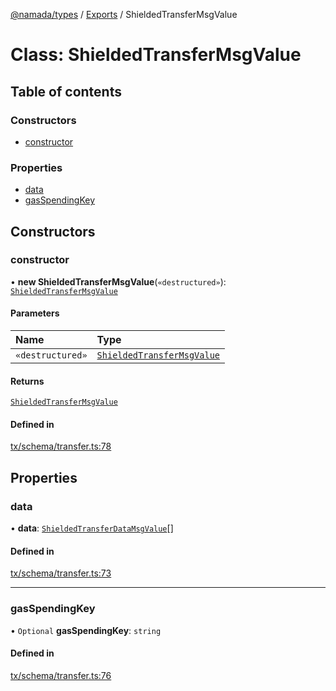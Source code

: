 [@namada/types](../README.md) / [Exports](../modules.md) / ShieldedTransferMsgValue

# Class: ShieldedTransferMsgValue

## Table of contents

### Constructors

- [constructor](ShieldedTransferMsgValue.md#constructor)

### Properties

- [data](ShieldedTransferMsgValue.md#data)
- [gasSpendingKey](ShieldedTransferMsgValue.md#gasspendingkey)

## Constructors

### constructor

• **new ShieldedTransferMsgValue**(`«destructured»`): [`ShieldedTransferMsgValue`](ShieldedTransferMsgValue.md)

#### Parameters

| Name | Type |
| :------ | :------ |
| `«destructured»` | [`ShieldedTransferMsgValue`](ShieldedTransferMsgValue.md) |

#### Returns

[`ShieldedTransferMsgValue`](ShieldedTransferMsgValue.md)

#### Defined in

[tx/schema/transfer.ts:78](https://github.com/anoma/namada-interface/blob/be532c799367420fcc6a8d60ac3b6b3a194f2891/packages/types/src/tx/schema/transfer.ts#L78)

## Properties

### data

• **data**: [`ShieldedTransferDataMsgValue`](ShieldedTransferDataMsgValue.md)[]

#### Defined in

[tx/schema/transfer.ts:73](https://github.com/anoma/namada-interface/blob/be532c799367420fcc6a8d60ac3b6b3a194f2891/packages/types/src/tx/schema/transfer.ts#L73)

___

### gasSpendingKey

• `Optional` **gasSpendingKey**: `string`

#### Defined in

[tx/schema/transfer.ts:76](https://github.com/anoma/namada-interface/blob/be532c799367420fcc6a8d60ac3b6b3a194f2891/packages/types/src/tx/schema/transfer.ts#L76)
